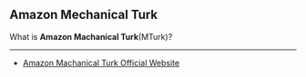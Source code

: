## Amazon Mechanical Turk

What is __Amazon Machanical Turk__(MTurk)? 


---
* [Amazon Machanical Turk Official Website](https://www.mturk.com)